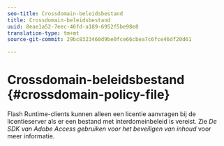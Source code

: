 ```yaml
---
seo-title: Crossdomain-beleidsbestand
title: Crossdomain-beleidsbestand
uuid: 8eae1a52-7eec-46fd-a189-6952f5be98e8
translation-type: tm+mt
source-git-commit: 29bc8323460d9be0fce66cbea7c6fce46df20d61

---
```



# Crossdomain-beleidsbestand {#crossdomain-policy-file}

Flash Runtime-clients kunnen alleen een licentie aanvragen bij de licentieserver als er een bestand met interdomeinbeleid is vereist. Zie *De SDK van Adobe Access gebruiken voor het beveiligen van inhoud* voor meer informatie.
